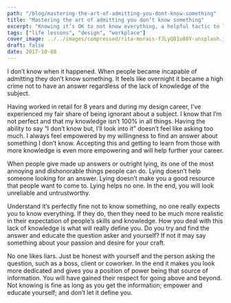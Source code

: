 ```yaml
---
path: "/blog/mastering-the-art-of-admitting-you-dont-know-something"
title: "Mastering the art of admitting you don’t know something"
excerpt: "Knowing it’s OK to not know everything, a helpful tactic to learn"
tags: ["life lessons", "design", "workplace"]
cover_image: ../../images/compressed/rita-morais-fJLyQ81u80Y-unsplash.jpg
draft: false
date: 2017-10-08
---
```


I don’t know when it happened. When people became incapable of admitting they don’t know something. It feels like overnight it became a high crime not to have an answer regardless of the lack of knowledge of the subject.

Having worked in retail for 8 years and during my design career, I’ve experienced my fair share of being ignorant about a subject. I know that I’m not perfect and that my knowledge isn’t 100% in all things. Having the ability to say “I don’t know but, I’ll look into it” doesn’t feel like asking too much. I always feel empowered by my willingness to find an answer about something I don’t know. Accepting this and getting to learn from those with more knowledge is even more empowering and will help further your career.

When people give made up answers or outright lying, its one of the most annoying and dishonorable things people can do. Lying doesn’t help someone looking for an answer. Lying doesn’t make you a good resource that people want to come to. Lying helps no one. In the end, you will look unreliable and untrustworthy.

Understand it’s perfectly fine not to know something, no one really expects you to know everything. If they do, then they need to be much more realistic in their expectation of people’s skills and knowledge. How you deal with this lack of knowledge is what will really define you. Do you try and find the answer and educate the question asker and yourself? If not it may say something about your passion and desire for your craft.

No one likes liars. Just be honest with yourself and the person asking the question, such as a boss, client or coworker. In the end it makes you look more dedicated and gives you a position of power being that source of information. You will have gained their respect for going above and beyond. Not knowing is fine as long as you get the information; empower and educate yourself; and don’t let it define you.
